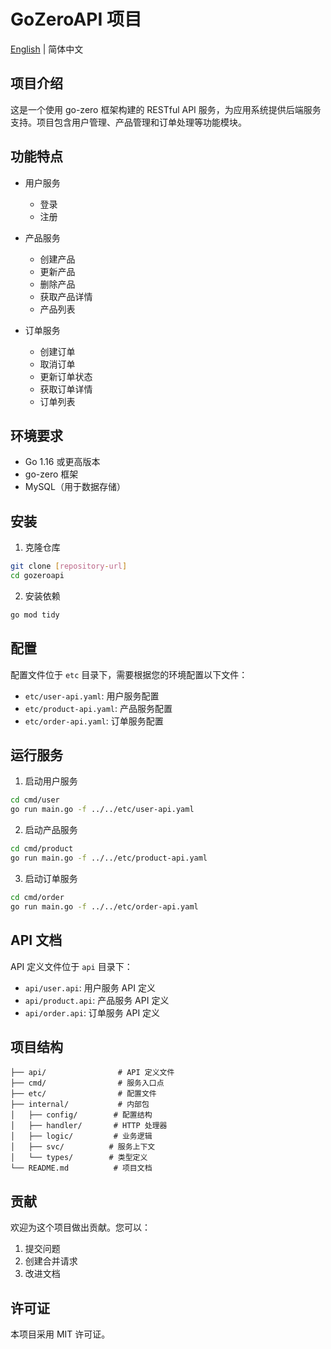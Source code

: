 # GoZeroAPI 项目

[English](README.md) | 简体中文

## 项目介绍

这是一个使用 go-zero 框架构建的 RESTful API 服务，为应用系统提供后端服务支持。项目包含用户管理、产品管理和订单处理等功能模块。

## 功能特点

- 用户服务
  - 登录
  - 注册

- 产品服务
  - 创建产品
  - 更新产品
  - 删除产品
  - 获取产品详情
  - 产品列表

- 订单服务
  - 创建订单
  - 取消订单
  - 更新订单状态
  - 获取订单详情
  - 订单列表

## 环境要求

- Go 1.16 或更高版本
- go-zero 框架
- MySQL（用于数据存储）

## 安装

1. 克隆仓库
```bash
git clone [repository-url]
cd gozeroapi
```

2. 安装依赖
```bash
go mod tidy
```

## 配置

配置文件位于 `etc` 目录下，需要根据您的环境配置以下文件：

- `etc/user-api.yaml`: 用户服务配置
- `etc/product-api.yaml`: 产品服务配置
- `etc/order-api.yaml`: 订单服务配置

## 运行服务

1. 启动用户服务
```bash
cd cmd/user
go run main.go -f ../../etc/user-api.yaml
```

2. 启动产品服务
```bash
cd cmd/product
go run main.go -f ../../etc/product-api.yaml
```

3. 启动订单服务
```bash
cd cmd/order
go run main.go -f ../../etc/order-api.yaml
```

## API 文档

API 定义文件位于 `api` 目录下：

- `api/user.api`: 用户服务 API 定义
- `api/product.api`: 产品服务 API 定义
- `api/order.api`: 订单服务 API 定义

## 项目结构

```
├── api/                # API 定义文件
├── cmd/                # 服务入口点
├── etc/                # 配置文件
├── internal/           # 内部包
│   ├── config/        # 配置结构
│   ├── handler/       # HTTP 处理器
│   ├── logic/         # 业务逻辑
│   ├── svc/          # 服务上下文
│   └── types/        # 类型定义
└── README.md          # 项目文档
```

## 贡献

欢迎为这个项目做出贡献。您可以：

1. 提交问题
2. 创建合并请求
3. 改进文档

## 许可证

本项目采用 MIT 许可证。